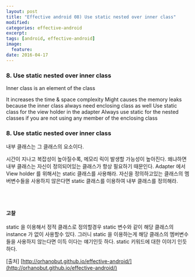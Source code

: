 ```yaml
---
layout: post
title: "Effective android 08) Use static nested over inner class"
modified:
categories: effective-android
excerpt:
tags: [android, effective-android]
image:
  feature:
date: 2016-04-17
---
```


### 8. Use static nested over inner class
Inner class is an element of the class

   It increases the time & space complexity
   Might causes the memory leaks because the inner class always need enclosing class as well
   Use static class for the view holder in the adapter
   Always use static for the nested classes if you are not using any member of the enclosing class

### 8. Use static nested over inner class
내부 클래스는 그 클래스의 요소이다.

시간이 지나고 복잡성이 높아질수록, 메모리 릭이 발생할 가능성이 높아진다. 왜냐하면 내부 클래스는 자신이 정의되어있는 클래스가 항상 필요하기 때문인다. 
Adapter 에서 View holder 를 위해서는 static 클래스를 사용해라. 자신을 정의하고있는 클래스의 멤버변수들을 사용하지 않은다면 static 클래스를 이용하여 내부 클래스를 정의해라.


<br><br>

#### 고찰
static 을 이용해서 정적 클래스로 정의할경우 static 변수와 같이 해당 클래스의 instance 가 없이 사용할수 있다. 그러니 static 을 이용하는게 해당 클래스의 멤버변수들을 사용하지 않는다면 이득 이다는 얘기인듯 하다. static 키워드에 대한 이야기 인듯 하다.

[출처] [http://orhanobut.github.io/effective-android/](http://orhanobut.github.io/effective-android/)